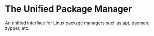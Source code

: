 # The Unified Package Manager
An unified interface for Linux package managers such as apt, pacman, zypper, etc.
